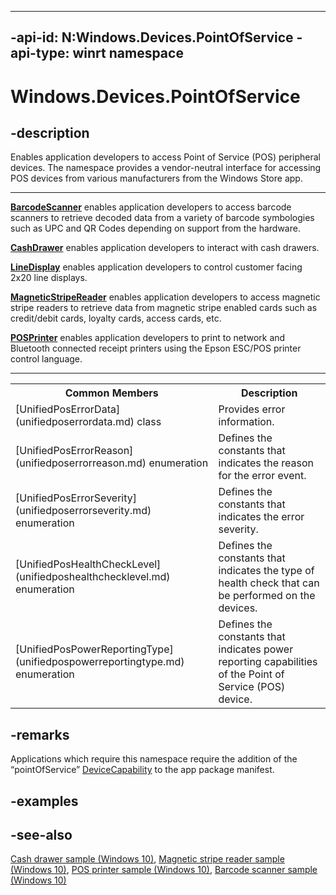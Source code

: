 
---
-api-id: N:Windows.Devices.PointOfService
-api-type: winrt namespace
---

# Windows.Devices.PointOfService

## -description
Enables application developers to access Point of Service (POS) peripheral devices. The namespace provides a vendor-neutral interface for accessing POS devices from various manufacturers from the Windows Store app.

<hr>

**[BarcodeScanner](barcodescanner.md)** enables application developers to access barcode scanners to retrieve decoded data from a variety of barcode symbologies such as UPC and QR Codes depending on support from the hardware.

**[CashDrawer](cashdrawer.md)** enables application developers to interact with cash drawers.

**[LineDisplay](linedisplay.md)** enables application developers to control customer facing 2x20 line displays.

**[MagneticStripeReader](magneticstripereader.md)** enables application developers to access magnetic stripe readers to retrieve data from magnetic stripe enabled cards such as credit/debit cards, loyalty cards, access cards, etc.

**[POSPrinter](posprinter.md)** enables application developers to print to network and Bluetooth connected receipt printers using the Epson ESC/POS printer control language.

<hr>

<table>
   <tr><th>Common Members</th><th>Description</th></tr>
   <tr><td>[UnifiedPosErrorData](unifiedposerrordata.md) class</td><td>Provides error information.</td></tr>
   <tr><td>[UnifiedPosErrorReason](unifiedposerrorreason.md) enumeration</td><td>Defines the constants that indicates the reason for the error event.</td></tr>
   <tr><td>[UnifiedPosErrorSeverity](unifiedposerrorseverity.md) enumeration</td><td>Defines the constants that indicates the error severity.</td></tr>
   <tr><td>[UnifiedPosHealthCheckLevel](unifiedposhealthchecklevel.md) enumeration</td><td>Defines the constants that indicates the type of health check that can be performed on the devices.</td></tr>
   <tr><td>[UnifiedPosPowerReportingType](unifiedpospowerreportingtype.md) enumeration</td><td>Defines the constants that indicates power reporting capabilities of the Point of Service (POS) device.</td></tr>
</table>

## -remarks
Applications which require this namespace require the addition of the “pointOfService” [DeviceCapability](https://msdn.microsoft.com/en-us/library/windows/apps/4353c4fd-f038-4986-81ed-d2ec0c6235ef) to the app package manifest.

## -examples

## -see-also
[Cash drawer sample (Windows 10)](http://go.microsoft.com/fwlink/p/?LinkId=620015), [Magnetic stripe reader sample (Windows 10)](http://go.microsoft.com/fwlink/p/?LinkId=620017), [POS printer sample (Windows 10)](http://go.microsoft.com/fwlink/p/?LinkId=620018), [Barcode scanner sample (Windows 10)](http://go.microsoft.com/fwlink/p/?LinkId=620014)
